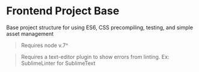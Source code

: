 # Frontend Project Base
Base project structure for using ES6, CSS precompiling, testing, and simple asset management

> Requires node v.7^

> Requires a text-editor plugin to show errors from linting. Ex: SublimeLinter for SublimeText
